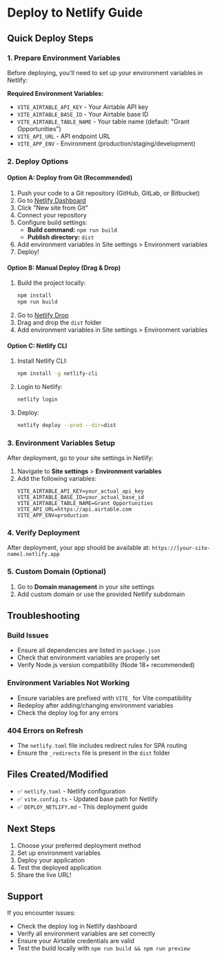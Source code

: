 # Deploy to Netlify Guide

## Quick Deploy Steps

### 1. Prepare Environment Variables
Before deploying, you'll need to set up your environment variables in Netlify:

**Required Environment Variables:**
- `VITE_AIRTABLE_API_KEY` - Your Airtable API key
- `VITE_AIRTABLE_BASE_ID` - Your Airtable base ID
- `VITE_AIRTABLE_TABLE_NAME` - Your table name (default: "Grant Opportunities")
- `VITE_API_URL` - API endpoint URL
- `VITE_APP_ENV` - Environment (production/staging/development)

### 2. Deploy Options

#### Option A: Deploy from Git (Recommended)
1. Push your code to a Git repository (GitHub, GitLab, or Bitbucket)
2. Go to [Netlify Dashboard](https://app.netlify.com)
3. Click "New site from Git"
4. Connect your repository
5. Configure build settings:
   - **Build command:** `npm run build`
   - **Publish directory:** `dist`
6. Add environment variables in Site settings > Environment variables
7. Deploy!

#### Option B: Manual Deploy (Drag & Drop)
1. Build the project locally:
   ```bash
   npm install
   npm run build
   ```
2. Go to [Netlify Drop](https://app.netlify.com/drop)
3. Drag and drop the `dist` folder
4. Add environment variables in Site settings > Environment variables

#### Option C: Netlify CLI
1. Install Netlify CLI:
   ```bash
   npm install -g netlify-cli
   ```
2. Login to Netlify:
   ```bash
   netlify login
   ```
3. Deploy:
   ```bash
   netlify deploy --prod --dir=dist
   ```

### 3. Environment Variables Setup

After deployment, go to your site settings in Netlify:

1. Navigate to **Site settings** > **Environment variables**
2. Add the following variables:
   ```
   VITE_AIRTABLE_API_KEY=your_actual_api_key
   VITE_AIRTABLE_BASE_ID=your_actual_base_id
   VITE_AIRTABLE_TABLE_NAME=Grant Opportunities
   VITE_API_URL=https://api.airtable.com
   VITE_APP_ENV=production
   ```

### 4. Verify Deployment

After deployment, your app should be available at:
`https://[your-site-name].netlify.app`

### 5. Custom Domain (Optional)

1. Go to **Domain management** in your site settings
2. Add custom domain or use the provided Netlify subdomain

## Troubleshooting

### Build Issues
- Ensure all dependencies are listed in `package.json`
- Check that environment variables are properly set
- Verify Node.js version compatibility (Node 18+ recommended)

### Environment Variables Not Working
- Ensure variables are prefixed with `VITE_` for Vite compatibility
- Redeploy after adding/changing environment variables
- Check the deploy log for any errors

### 404 Errors on Refresh
- The `netlify.toml` file includes redirect rules for SPA routing
- Ensure the `_redirects` file is present in the `dist` folder

## Files Created/Modified

- ✅ `netlify.toml` - Netlify configuration
- ✅ `vite.config.ts` - Updated base path for Netlify
- ✅ `DEPLOY_NETLIFY.md` - This deployment guide

## Next Steps

1. Choose your preferred deployment method
2. Set up environment variables
3. Deploy your application
4. Test the deployed application
5. Share the live URL!

## Support

If you encounter issues:
- Check the deploy log in Netlify dashboard
- Verify all environment variables are set correctly
- Ensure your Airtable credentials are valid
- Test the build locally with `npm run build && npm run preview`